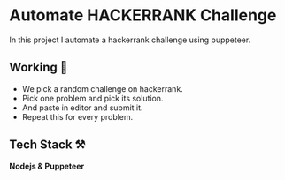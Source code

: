 # Automate HACKERRANK Challenge

In this project I automate a hackerrank challenge using puppeteer.

## Working 📝

- We pick a random challenge on hackerrank.
- Pick one problem and pick its solution.
- And paste in editor and submit it.
- Repeat this for every problem.

## Tech Stack ⚒

**Nodejs & Puppeteer**
